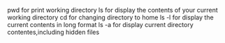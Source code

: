pwd for print working directory
ls for display the contents of your current working directory
cd for changing directory to home
ls -l for display the current contents in long format
ls -a for display current directory contentes,including hidden files

